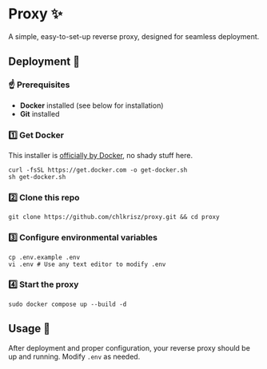 # Proxy ✨
A simple, easy-to-set-up reverse proxy, designed for seamless deployment.

## Deployment 🚀

### ☝️ Prerequisites  
- **Docker** installed (see below for installation)
- **Git** installed

### 1️⃣ Get Docker
This installer is [officially by Docker](https://github.com/docker/docker-install), no shady stuff here.
```
curl -fsSL https://get.docker.com -o get-docker.sh
sh get-docker.sh
```

### 2️⃣ Clone this repo
```
git clone https://github.com/chlkrisz/proxy.git && cd proxy
```

### 3️⃣ Configure environmental variables
```
cp .env.example .env
vi .env # Use any text editor to modify .env
```

### 4️⃣ Start the proxy
```
sudo docker compose up --build -d
```

## Usage 📌
After deployment and proper configuration, your reverse proxy should be up and running. Modify `.env` as needed.
